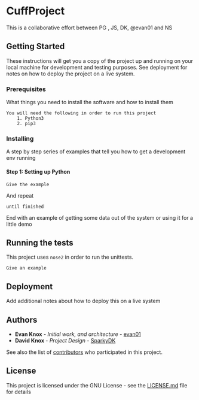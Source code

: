 # CuffProject
This is a collaborative effort between PG , JS, DK, @evan01 and NS

## Getting Started

These instructions will get you a copy of the project up and running on your local machine for development and testing purposes. See deployment for notes on how to deploy the project on a live system.

### Prerequisites

What things you need to install the software and how to install them

```
You will need the following in order to run this project
    1. Python3
    2. pip3
```

### Installing

A step by step series of examples that tell you how to get a development env running

#### Step 1: Setting up Python

```
Give the example
```

And repeat

```
until finished
```

End with an example of getting some data out of the system or using it for a little demo

## Running the tests

This project uses `nose2` in order to run the unittests.


```
Give an example
```



## Deployment

Add additional notes about how to deploy this on a live system

<!--## Built With-->

<!--* [Dropwizard](http://www.dropwizard.io/1.0.2/docs/) - The web framework used-->
<!--* [Maven](https://maven.apache.org/) - Dependency Management-->
<!--* [ROME](https://rometools.github.io/rome/) - Used to generate RSS Feeds-->

<!--## Contributing-->

<!--Please read [CONTRIBUTING.md](https://gist.github.com/PurpleBooth/b24679402957c63ec426) for details on our code of conduct, and the process for submitting pull requests to us.-->

<!--## Versioning-->

<!--We use [SemVer](http://semver.org/) for versioning. For the versions available, see the [tags on this repository](https://github.com/your/project/tags).-->

## Authors

* **Evan Knox** - *Initial work, and architecture* - [evan01](https://github.com/evan01)
* **David Knox** - *Project Design* - [SparkyDK](https://github.com/SparkyDK)

See also the list of [contributors](https://github.com/SparkyDK/CuffProject/graphs/contributors) who participated in this project.

## License

This project is licensed under the GNU License - see the [LICENSE.md](LICENSE.md) file for details

<!--## Acknowledgments-->

<!--* Hat tip to anyone whose code was used-->
<!--* Inspiration-->
<!--* etc-->

